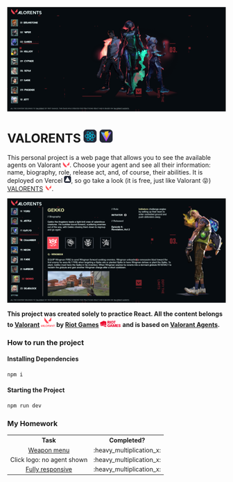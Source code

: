 <div align="center">
  <img src="/IMAGES/VALORENTS.png" alt="VALORENTS Image" width=750>
</div>

# VALORENTS <img src="/IMAGES/React-Dark.svg" width=30 alt="React Icon"> <img src="/IMAGES/Vite-Dark.svg" width=30 alt="Vite Icon">
 
This personal project is a web page that allows you to see the available agents on Valorant <img src="/IMAGES/vLogo.png" width=16 alt="Valorant Icon">. Choose your agent and see all their information: name, biography, role, release act, and, of course, their abilities. It is deployed on Vercel <img src="/IMAGES/Vercel-Dark.svg" width=16 alt="Vercel Icon">, so go take a look (it is free, just like Valorant :stuck_out_tongue_closed_eyes:) [VALORENTS](https://not-wordle-navy.vercel.app/) <img src="/public/favicon.ico" width=16 alt="Valorant Icon">.

<div align="center">
  <img src="/IMAGES/agent.png" alt="VALORENTS Image" width=750>
</div>

**This project was created solely to practice React. All the content belongs to [Valorant](https://playvalorant.com/en-us/) <img src="/IMAGES/valorantLogo.png" width=32 alt="Valorant Logo"> by [Riot Games](https://www.riotgames.com/en) <img src="/IMAGES/riotGamesLogo.png" width=48 alt="Riot Games Logo"> and is based on [Valorant Agents](https://playvalorant.com/en-us/agents/).**

### How to run the project

#### Installing Dependencies

```bash
npm i
```

#### Starting the Project

```bash
npm run dev
```

### My Homework

<table>
  <tr>
    <th align="center">Task</th>
    <th align="center">Completed?</th>
  </tr>
  <tr>
    <td align="center">
      <a href="https://www.youtube.com/watch?v=ZZduhrDkSBY" target="_blank">Weapon menu</a> 
    </td>
    <td align="center">
      :heavy_multiplication_x:
    </td>
  </tr>
  <tr>
    <td align="center">
      Click logo: no agent shown
    </td>
    <td align="center">
      :heavy_multiplication_x:
    </td>
  </tr>
    <tr>
    <td align="center">
      <a href="https://www.youtube.com/watch?v=R610XnTVwIo" target="_blank">Fully responsive</a> 
    </td>
    <td align="center">
      :heavy_multiplication_x:
    </td>
  </tr>
</table>




